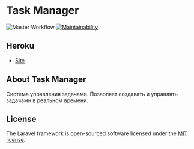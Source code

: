 <p align="center"><h1 color="red">Task Manager</h1></p>

![Master Workflow](https://github.com/Rinatsin/php-project-lvl4/workflows/hexlet-check/badge.svg)
[![Maintainability](https://api.codeclimate.com/v1/badges/31411c7e2a9f7128e2c8/maintainability)](https://codeclimate.com/github/Rinatsin/php-project-lvl4/maintainability)

## Heroku
- [Site](https://boiling-crag-79525.herokuapp.com).

## About Task Manager

Система управления задачами. Позволяет создавать и управлять задачами в реальном времени.

## License

The Laravel framework is open-sourced software licensed under the [MIT license](https://opensource.org/licenses/MIT).
